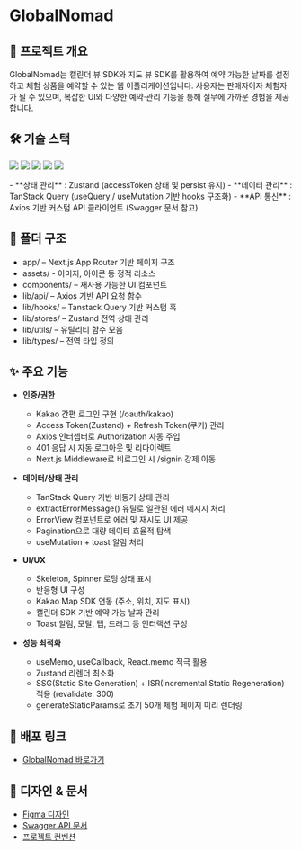 # GlobalNomad

## 📌 프로젝트 개요
GlobalNomad는 캘린더 뷰 SDK와 지도 뷰 SDK를 활용하여 예약 가능한 날짜를 설정하고 체험 상품을 예약할 수 있는 웹 어플리케이션입니다. 사용자는 판매자이자 체험자가 될 수 있으며, 복잡한 UI와 다양한 예약·관리 기능을 통해 실무에 가까운 경험을 제공합니다.

## 🛠 기술 스택
<p align="left"> <img src="https://img.shields.io/badge/HTML5-E34F26?style=flat&logo=html5&logoColor=white"/> <img src="https://img.shields.io/badge/Tailwind%20CSS-06B6D4?style=flat&logo=tailwindcss&logoColor=white"/> <img src="https://img.shields.io/badge/TypeScript-3178C6?style=flat&logo=typescript&logoColor=white"/> <img src="https://img.shields.io/badge/React-61DAFB?style=flat&logo=react&logoColor=black"/> <img src="https://img.shields.io/badge/Next.js-000000?style=flat&logo=nextdotjs&logoColor=white"/> </p>
- **상태 관리** : Zustand (accessToken 상태 및 persist 유지)
- **데이터 관리** : TanStack Query (useQuery / useMutation 기반 hooks 구조화)
- **API 통신** : Axios 기반 커스텀 API 클라이언트 (Swagger 문서 참고)

## 📂 폴더 구조
- app/ – Next.js App Router 기반 페이지 구조
- assets/ - 이미지, 아이콘 등 정적 리소스
- components/ – 재사용 가능한 UI 컴포넌트
- lib/api/ – Axios 기반 API 요청 함수
- lib/hooks/ – Tanstack Query 기반 커스텀 훅
- lib/stores/ – Zustand 전역 상태 관리
- lib/utils/ – 유틸리티 함수 모음
- lib/types/ – 전역 타입 정의

## ✨ 주요 기능
- **인증/권한**
  - Kakao 간편 로그인 구현 (/oauth/kakao)
  - Access Token(Zustand) + Refresh Token(쿠키) 관리
  - Axios 인터셉터로 Authorization 자동 주입
  - 401 응답 시 자동 로그아웃 및 리다이렉트
  - Next.js Middleware로 비로그인 시 /signin 강제 이동
  
- **데이터/상태 관리**
  - TanStack Query 기반 비동기 상태 관리
  - extractErrorMessage() 유틸로 일관된 에러 메시지 처리
  - ErrorView 컴포넌트로 에러 및 재시도 UI 제공
  - Pagination으로 대량 데이터 효율적 탐색
  - useMutation + toast 알림 처리
  
- **UI/UX**
  - Skeleton, Spinner 로딩 상태 표시
  - 반응형 UI 구성
  - Kakao Map SDK 연동 (주소, 위치, 지도 표시)
  - 캘린더 SDK 기반 예약 가능 날짜 관리
  - Toast 알림, 모달, 탭, 드래그 등 인터랙션 구성
  
- **성능 최적화**
  - useMemo, useCallback, React.memo 적극 활용
  - Zustand 리렌더 최소화
  - SSG(Static Site Generation) + ISR(Incremental Static Regeneration) 적용 (revalidate: 300)
  - generateStaticParams로 초기 50개 체험 페이지 미리 렌더링

## 🚀 배포 링크
- [GlobalNomad 바로가기](https://globalnomad-zeta.vercel.app/)
## 🎨 디자인 & 문서
- [Figma 디자인](https://www.figma.com/design/0mPBOCUduoHqA28vmt9arZ/GlobalNomad?node-id=0-1&p=f&t=dOQ20knI8Uwr8ybX-0)
- [Swagger API 문서](https://sp-globalnomad-api.vercel.app/docs/#/)
- [프로젝트 컨벤션](https://chivalrous-barberry-9bb.notion.site/254a83bcc886808b878ef679236ee7c5)
